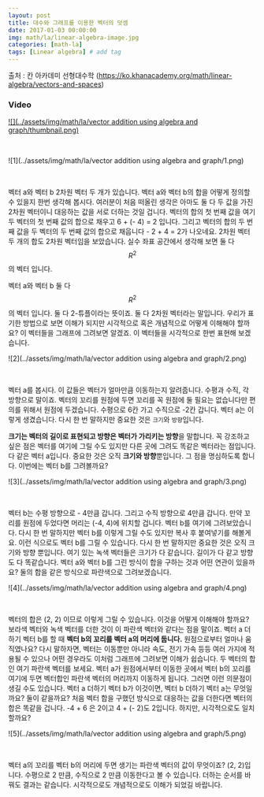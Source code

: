 ```yaml
---
layout: post
title: 대수와 그래프를 이용한 벡터의 덧셈  
date: 2017-01-03 00:00:00
img: math/la/linear-algebra-image.jpg
categories: [math-la] 
tags: [Linear algebra] # add tag
---
```


출처 : 칸 아카데미 선형대수학 (https://ko.khanacademy.org/math/linear-algebra/vectors-and-spaces)

### Video 

[![](../assets/img/math/la/vector addition using algebra and graph/thumbnail.png)](https://youtu.be/8QihetGj3pg)

<br>

![1](../assets/img/math/la/vector addition using algebra and graph/1.png)

<br>

벡터 a와 벡터 b 2차원 벡터 두 개가 있습니다.
벡터 a와 벡터 b의 합을 어떻게 정의할 수 있을지 한번 생각해 봅시다.
여러분이 처음 떠올린 생각은 아마도 둘 다 두 값을 가진 2차원 벡터이니 대응하는 값을 서로 더하는 것일 겁니다. 
벡터의 합의 첫 번째 값을 여기 두 벡터의 첫 번째 값의 합으로 채우고 
6 + (- 4) = 2 입니다. 
그리고 벡터의 합의 두 번째 값을 두 벡터의 두 번째 값의 합으로 채웁니다 - 2 + 4 = 2가 나오네요. 
2차원 벡터 두 개의 합도 2차원 벡터임을 보았습니다. 
실수 좌표 공간에서 생각해 보면 둘 다 $$ R^{2} $$의 벡터 입니다.
 
벡터 a와 벡터 b 둘 다 $$ R^{2} $$ 의 벡터 입니다.
둘 다 2-튜플이라는 뜻이죠. 둘 다 2차원 벡터라는 말입니다. 
우리가 표기한 방법으로 보면 이해가 되지만 시각적으로 혹은 개념적으로 어떻게 이해해야 할까요? 
이 벡터들을 그래프에 그려보면 알겠죠. 이 벡터들을 시각적으로 한번 표현해 보겠습니다. 

![2](../assets/img/math/la/vector addition using algebra and graph/2.png)

<br>

벡터 a를 봅시다. 이 값들은 벡터가 얼마만큼 이동하는지 알려줍니다. 
수평과 수직, 각 방향으로 말이죠. 벡터의 꼬리를 원점에 두면 꼬리를 꼭 원점에 둘 필요는 없습니다만 
편의를 위해서 원점에 두겠습니다. 
수평으로 6칸 가고 수직으로 -2칸 갑니다. 벡터 a는 이렇게 생겼습니다. 
다시 한 번 말하지만 중요한 것은 `크기`와 `방향`입니다. 

**크기는 벡터의 길이로 표현되고 방향은 벡터가 가리키는 방향**을 말합니다. 
꼭 강조하고 싶은 점은 벡터를 여기에 그릴 수도 있지만 다른 곳에 그려도 똑같은 벡터라는 점입니다. 
다 같은 벡터 a입니다. 중요한 것은 오직 **크기와 방향**뿐입니다. 
그 점을 명심하도록 합니다. 이번에는 벡터 b를 그려볼까요? 

![3](../assets/img/math/la/vector addition using algebra and graph/3.png)

<br>

벡터 b는 수평 방향으로 - 4만큼 갑니다. 그리고 수직 방향으로 4만큼 갑니다. 
만약 꼬리를 원점에 두었다면 머리는 (-4, 4)에 위치할 겁니다. 
벡터 b를 여기에 그려보았습니다. 다시 한 번 말하지만 벡터 b를 이렇게 그릴 수도 있지만 복사 후 붙여넣기를 해볼게요. 
이런 식으로도 벡터 b를 그릴 수 있습니다. 다시 한 번 말하지만 중요한 것은 오직 크기와 방향 뿐입니다. 
여기 있는 녹색 벡터들은 크기가 다 같습니다. 길이가 다 같고 방향도 다 똑같습니다. 
벡터 a와 벡터 b를 그린 방식이 합을 구하는 것과 어떤 연관이 있을까요? 둘의 합을 같은 방식으로 파란색으로 그려보겠습니다. 

![4](../assets/img/math/la/vector addition using algebra and graph/4.png)

<br>

벡터의 합은 (2, 2) 이므로 이렇게 그릴 수 있습니다. 
이것을 어떻게 이해해야 할까요? 보라색 벡터와 녹색 벡터를 더한 것이 이 파란색 벡터와 같다는 점을 말이죠. 
벡터 a 더하기 벡터 b를 할 때 **벡터 b의 꼬리를 벡터 a의 머리에 둡니다.**
원점으로부터 얼마나 움직였나요? 다시 말하자면, 벡터는 이동뿐만 아니라 속도, 전기 가속 등등 여러 가지에 적용될 수 있으나 
어떤 경우라도 이처럼 그래프에 그려보면 이해가 쉽습니다. 
두 벡터의 합인 여기 파란색 벡터를 보세요. 
벡터 a가 원점에서부터 이동한 곳에서 벡터 b의 꼬리를 여기에 두면 
벡터합인 파란색 벡터의 머리까지 이동하게 됩니다. 
그러면 이런 의문점이 생길 수도 있습니다. 
벡터 a 더하기 벡터 b가 이것이면, 벡터 b 더하기 벡터 a는 무엇일까요? 둘이 같을까요? 
처음 벡터 합을 구했던 방식으로 대응하는 값을 더한다면 벡터의 합은 똑같을 겁니다. -4 + 6 은 2이고 4 + (- 2)도 2입니다. 하지만, 시각적으로도 일치할까요? 
 
![5](../assets/img/math/la/vector addition using algebra and graph/5.png)

<br>
 
벡터 a의 꼬리를 벡터 b의 머리에 두면 생기는 파란색 벡터의 값이 무엇이죠? (2, 2)입니다. 
수평으로 2 만큼, 수직으로 2 만큼 이동한다고 볼 수 있습니다. 
더하는 순서를 바꿔도 결과는 같습니다. 
시각적으로도 개념적으로도 이해가 되었길 바랍니다.